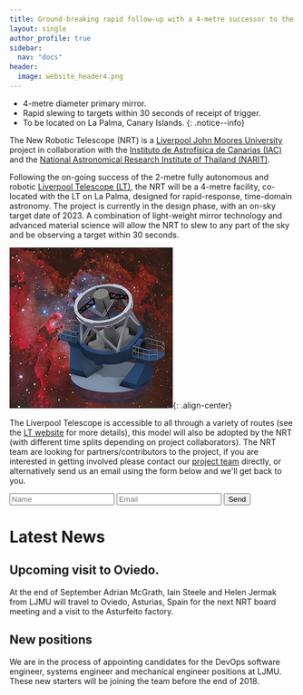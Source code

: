 ```yaml
---
title: Ground-breaking rapid follow-up with a 4-metre successor to the Liverpool Telescope
layout: single
author_profile: true
sidebar:
  nav: "docs"
header:
  image: website_header4.png
---
```



* 4-metre diameter primary mirror.
* Rapid slewing to targets within 30 seconds of receipt of trigger.
* To be located on La Palma, Canary Islands.
{: .notice--info}

The New Robotic Telescope (NRT) is a [Liverpool John Moores University](https://www.ljmu.ac.uk) project in collaboration with the [Instituto de Astrofísica de Canarias (IAC)](https://www.iac.es) and the [National Astronomical Research Institute of Thailand (NARIT)](http://www.narit.or.th/en/). 

Following the on-going success of the 2-metre fully autonomous and robotic [Liverpool Telescope (LT)](http://telescope.livjm.ac.uk/), the NRT will be a 4-metre facility, co-located with the LT on La Palma, designed for rapid-response, time-domain astronomy. The project is currently in the design phase, with an on-sky target date of 2023. A combination of light-weight mirror technology and advanced material science will allow the NRT to slew to any part of the sky and be observing a target within 30 seconds. 

![image-center](/assets/LT2_spaceBG_72_100.png){: .align-center}

The Liverpool Telescope is accessible to all through a variety of routes (see the [LT website](http://telescope.livjm.ac.uk/PropInst/Phase1/) for more details), this model will also be adopted by the NRT (with different time splits depending on project collaborators). The NRT team are looking for partners/contributors to the project, if you are interested in getting involved please contact our [project team](/_pages/team.md) directly, or alternatively send us an email using the form below and we'll get back to you.

<form action="https://formspree.io/your@email.com"
      method="POST">
    <input type="text" placeholder="Name" name="name">
    <input type="email" placeholder="Email" name="_replyto" required>
    <input type="submit" value="Send">
</form>

# Latest News

## Upcoming visit to Oviedo.
At the end of September Adrian McGrath, Iain Steele and Helen Jermak from LJMU will travel to Oviedo, Asturias, Spain for the next NRT board meeting and a visit to the Asturfeito factory.

## New positions
We are in the process of appointing candidates for the DevOps software engineer, systems engineer and mechanical engineer positions at LJMU. These new starters will be joining the team before the end of 2018.

